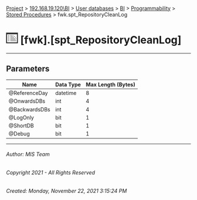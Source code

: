 #### 

[Project](../../../../../index.md) > [192.168.19.120\\BI](../../../../index.md) > [User databases](../../../index.md) > [BI](../../index.md) > [Programmability](../index.md) > [Stored Procedures](Stored_Procedures.md) > fwk.spt_RepositoryCleanLog

# ![Stored Procedures](../../../../../Images/StoredProcedure32.png) [fwk].[spt_RepositoryCleanLog]

---

## <a name="#parameters"></a>Parameters

| Name | Data Type | Max Length (Bytes) |
|---|---|---|
| @ReferenceDay | datetime | 8 |
| @OnwardsDBs | int | 4 |
| @BackwardsDBs | int | 4 |
| @LogOnly | bit | 1 |
| @ShortDB | bit | 1 |
| @Debug | bit | 1 |


---

###### Author:  MIS Team

###### Copyright 2021 - All Rights Reserved

###### Created: Monday, November 22, 2021 3:15:24 PM

